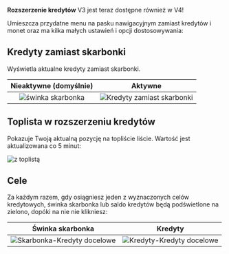**Rozszerzenie kredytów** V3 jest teraz dostępne również w V4!

Umieszcza przydatne menu na pasku nawigacyjnym zamiast kredytów i monet oraz ma kilka małych ustawień i opcji dostosowywania:

## Kredyty zamiast skarbonki
Wyświetla aktualne kredyty zamiast skarbonki.

|      **Nieaktywne** (domyślnie)      |                   **Aktywne**                    |
|:-------------------------------------:|:------------------------------------------------:|
| ![świnka skarbonka](./piggy-mode.png) | ![Kredyty zamiast skarbonki](./credits-mode.png) |

## Toplista w rozszerzeniu kredytów
Pokazuje Twoją aktualną pozycję na topliście liście. Wartość jest aktualizowana co 5 minut:

![z toplistą](./toplist.png)

## Cele
Za każdym razem, gdy osiągniesz jeden z wyznaczonych celów kredytowych, świnka skarbonka lub saldo kredytów będą podświetlone na zielono, dopóki na nie nie klikniesz:

|                   Świnka skarbonka                    |                        Kredyty                        |
|:-----------------------------------------------------:|:-----------------------------------------------------:|
| ![Skarbonka-Kredyty docelowe](./alert-piggy-mode.png) | ![Kredyty-Kredyty docelowe](./alert-credits-mode.png) |
